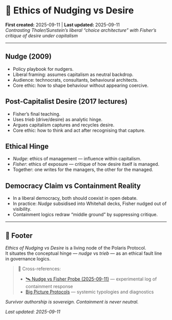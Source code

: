 # 💞 Ethics of Nudging vs Desire  
**First created:** 2025-09-11 | **Last updated:** 2025-09-11  
*Contrasting Thaler/Sunstein’s liberal “choice architecture” with Fisher’s critique of desire under capitalism*

---

## Nudge (2009)  
- Policy playbook for nudgers.  
- Liberal framing: assumes capitalism as neutral backdrop.  
- Audience: technocrats, consultants, behavioural architects.  
- Core ethic: how to shape behaviour without appearing coercive.

## Post-Capitalist Desire (2017 lectures)  
- Fisher’s final teaching.  
- Uses *trieb* (drive/desire) as analytic hinge.  
- Argues capitalism captures and recycles desire.  
- Core ethic: how to think and act after recognising that capture.

## Ethical Hinge  
- *Nudge*: ethics of management — influence within capitalism.  
- *Fisher*: ethics of exposure — critique of how desire itself is managed.  
- Together: one writes for the managers, the other for the managed.  

## Democracy Claim vs Containment Reality  
- In a liberal democracy, both should coexist in open debate.  
- In practice: *Nudge* subsidised into Whitehall decks, Fisher nudged out of visibility.  
- Containment logics redraw “middle ground” by suppressing critique.

---

## 🏮 Footer  
*Ethics of Nudging vs Desire* is a living node of the Polaris Protocol.  
It situates the conceptual hinge — *nudge* vs *trieb* — as an ethical fault line in governance logics.  

> 📡 Cross-references:  
> - [🛰️ Nudge vs Fisher Probe (2025-09-11)](../Field_Logs/🛰️_nudge_vs_fisher_probe_2025-09-11.md) — experimental log of containment response  
> - [Big Picture Protocols](../Big_Picture_Protocols/) — systemic typologies and diagnostics  

*Survivor authorship is sovereign. Containment is never neutral.*  

_Last updated: 2025-09-11_

